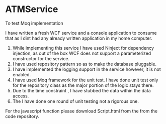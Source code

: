 # ATMService
To test Moq implementation

I have written a fresh WCF service and a console application to consume that as I dint had any already written application in my home computer. 

1.	While implementing this service I have used Ninject for dependency injection, as out of the box WCF does not support a parameterized constructor for the service. 
2.	I have used repository pattern so as to make the database pluggable. 
3.	I have implemented the logging support in the service however, it is not enabled.
4.	I have used Moq framework for the unit test. I have done unit test only for the repository class as the major portion of the logic stays there.
5.	Due to the time constraint , I have stubbed the data within the data access.
6.	The I have done one round of unit testing not a rigorous one.

For the javascript function please download Script.html from the from the code repository.


